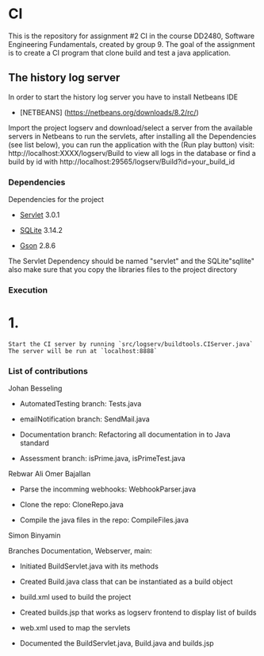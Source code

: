 # CI

This is the repository for assignment #2 CI in the course DD2480, Software Engineering Fundamentals, created by group 9. The goal of the assignment is to create a CI program that clone build and test a java application.

## The history log server

In order to start the history log server you have to install Netbeans IDE

* [NETBEANS] (https://netbeans.org/downloads/8.2/rc/)

Import the project logserv and download/select a server from the available servers in Netbeans to run the servlets,
after installing all the Dependencies (see list below), you can run the application with the (Run play button)
visit: http://localhost:XXXX/logserv/Build to view all logs in the database or find a build by id with http://localhost:29565/logserv/Build?id=your_build_id

### Dependencies

Dependencies for the project

* [Servlet](https://mvnrepository.com/artifact/javax.servlet/javax.servlet-api/3.0.1) 3.0.1

* [SQLite](https://jar-download.com/artifacts/org.xerial/sqlite-jdbc/3.14.2/source-code) 3.14.2

* [Gson](https://repo1.maven.org/maven2/com/google/code/gson/gson/2.8.6/) 2.8.6

The Servlet Dependency should be named "servlet" and the SQLite"sqllite" also make sure that you copy the libraries files to the project directory

### Execution

# 1.
    Start the CI server by running `src/logserv/buildtools.CIServer.java`
    The server will be run at `localhost:8888` 
    
### List of contributions

Johan Besseling

* AutomatedTesting branch: Tests.java

* emailNotification branch: SendMail.java

* Documentation branch: Refactoring all documentation in to Java standard

* Assessment branch: isPrime.java, isPrimeTest.java

Rebwar Ali Omer Bajallan

* Parse the incomming webhooks: WebhookParser.java

* Clone the repo: CloneRepo.java

* Compile the java files in the repo: CompileFiles.java


Simon Binyamin

Branches Documentation, Webserver, main: 

* Initiated BuildServlet.java with its methods

* Created Build.java class that can be instantiated as a build object

* build.xml used to build the project

* Created builds.jsp that works as logserv frontend to display list of builds

* web.xml used to map the servlets

* Documented the BuildServlet.java, Build.java and builds.jsp
